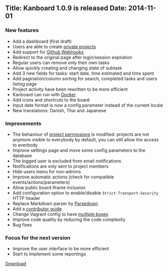 Title: Kanboard 1.0.9 is released
Date: 2014-11-01
---

### New features

- Add a dashboard (first draft)
- Users are able to create [private projects](/documentation/creating-projects)
- Add support for [Github Webhooks](/documentation/github-webhooks)
- Redirect to the original page after login/session expiration
- Regular users can remove only their own tasks
- Allow quickly creating and changing state of subtask
- Add 3 new fields for tasks: start date, time estimated and time spent
- Add pagination/column sorting for search, completed tasks and users listing page
- Project activity have been rewritten to be more efficient
- Kanboard can run with [Docker](/documentation/docker)
- Add icons and shortcuts to the board
- Input date format is now a config parameter instead of the current locale
- New translations: Danish, Thai and Japanese

### Improvements

- The behaviour of [project permissions](/documentation/project-permissions) is modified: projects are not anymore visible to everybody by default, you can still allow the access to everbody
- Improve settings page and move some config parameters to the database
- The logged user is excluded from email notifications
- Notifications are only sent to project members
- Hide users menu for non-admins
- Improve automatic actions (check for compatible events/actions/parameters)
- Allow public board iframe inclusion
- Add configuration option to enable/disable `Strict-Transport-Security` HTTP header
- Replace Markdown parser by [Parsedown](http://parsedown.org/)
- Add a [contributor guide](/documentation/contributing)
- Change Vagrant config to have [multiple boxes](/documentation/vagrant)
- Improve code quality by reducing the code complexity
- Bug fixes

### Focus for the next version

- Improve the user interface to be more efficient
- Start to implement some reportings

[Download](/kanboard-1.0.9.zip)